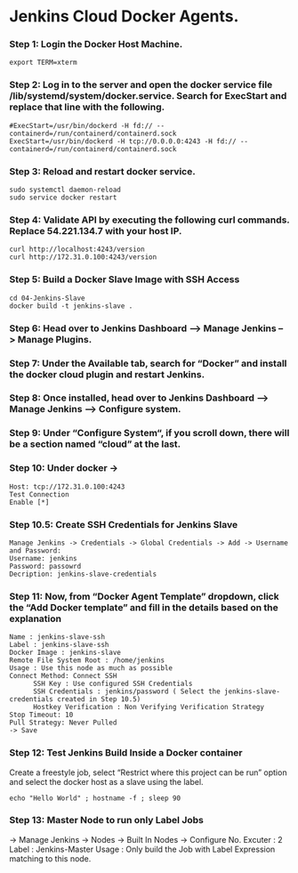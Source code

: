 Jenkins Cloud Docker Agents. 
===========================
### Step 1: Login the Docker Host Machine.
```
export TERM=xterm
```

### Step 2: Log in to the server and open the docker service file /lib/systemd/system/docker.service. Search for ExecStart and replace that line with the following.
```
#ExecStart=/usr/bin/dockerd -H fd:// --containerd=/run/containerd/containerd.sock
ExecStart=/usr/bin/dockerd -H tcp://0.0.0.0:4243 -H fd:// --containerd=/run/containerd/containerd.sock
```
### Step 3: Reload and restart docker service.
```
sudo systemctl daemon-reload
sudo service docker restart
```
### Step 4: Validate API by executing the following curl commands. Replace 54.221.134.7 with your host IP.
```
curl http://localhost:4243/version
curl http://172.31.0.100:4243/version
```  

### Step 5: Build a Docker Slave Image with SSH Access
```	  
cd 04-Jenkins-Slave
docker build -t jenkins-slave .
```   

### Step 6: Head over to Jenkins Dashboard –> Manage Jenkins –> Manage Plugins.

### Step 7: Under the Available tab, search for “Docker” and install the docker cloud plugin and restart Jenkins. 

### Step 8: Once installed, head over to Jenkins Dashboard –> Manage Jenkins –> Configure system.

### Step 9: Under “Configure System“, if you scroll down, there will be a section named “cloud” at the last.

### Step 10: Under docker -> 
```
Host: tcp://172.31.0.100:4243
Test Connection
Enable [*]
```
    
### Step 10.5: Create SSH Credentials for Jenkins Slave
```
Manage Jenkins -> Credentials -> Global Credentials -> Add -> Username and Password:
Username: jenkins
Password: passowrd 
Decription: jenkins-slave-credentials
```
### Step 11: Now, from “Docker Agent Template” dropdown, click the “Add Docker template” and fill in the details based on the explanation	

```
Name : jenkins-slave-ssh
Label : jenkins-slave-ssh			
Docker Image : jenkins-slave
Remote File System Root : /home/jenkins
Usage : Use this node as much as possible 
Connect Method: Connect SSH 
      SSH Key : Use configured SSH Credentials
	  SSH Credentials : jenkins/password ( Select the jenkins-slave-credentials created in Step 10.5)
	  Hostkey Verification : Non Verifying Verification Strategy
Stop Timeout: 10 
Pull Strategy: Never Pulled 
-> Save 
```
### Step 12: Test Jenkins Build Inside a Docker container
Create a freestyle job, select “Restrict where this project can be run” option and select the docker host as a slave using the label.
```
echo "Hello World" ; hostname -f ; sleep 90
```
		 
### Step 13: Master Node to run only Label Jobs 
-> Manage Jenkins -> Nodes -> Built In Nodes -> Configure
No. Excuter : 2 
Label       : Jenkins-Master 
Usage       : Only build the Job with Label Expression matching to this node.
